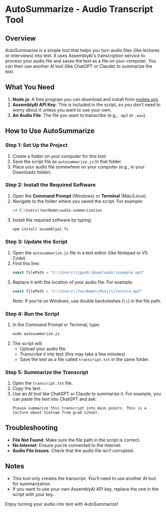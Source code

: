 # AutoSummarize - Audio Transcript Tool

## Overview
AutoSummarize is a simple tool that helps you turn audio files (like lectures or interviews) into text. It uses AssemblyAI's transcription service to process your audio file and saves the text as a file on your computer. You can then use another AI tool (like ChatGPT or Claude) to summarize the text.

## What You Need
1. **Node.js**: A free program you can download and install from [nodejs.org](https://nodejs.org).
2. **AssemblyAI API Key**: This is included in the script, so you don’t need to worry about it unless you want to use your own.
3. **An Audio File**: The file you want to transcribe (e.g., `.mp3` or `.wav`).

## How to Use AutoSummarize

### Step 1: Set Up the Project
1. Create a folder on your computer for this tool.
2. Save the script file as `autosummarize.js` in that folder.
3. Place your audio file somewhere on your computer (e.g., in your Downloads folder).

### Step 2: Install the Required Software
1. Open the **Command Prompt** (Windows) or **Terminal** (Mac/Linux).
2. Navigate to the folder where you saved the script. For example:
   ```sh
   cd C:\Users\YourName\audio-summarization
   ```
3. Install the required software by typing:
   ```sh
   npm install assemblyai fs
   ```

### Step 3: Update the Script
1. Open the `autosummarize.js` file in a text editor (like Notepad or VS Code).
2. Find this line:
   ```javascript
   const filePath = "C:\\Users\\jgooh\\Downloads\\example.mp3"
   ```
3. Replace it with the location of your audio file. For example:
   ```javascript
   const filePath = "C:\\Users\\YourName\\Music\\lecture.mp3"
   ```
   *Note*: If you're on Windows, use double backslashes (`\\`) in the file path.

### Step 4: Run the Script
1. In the Command Prompt or Terminal, type:
   ```sh
   node autosummarize.js
   ```
2. The script will:
   - Upload your audio file.
   - Transcribe it into text (this may take a few minutes).
   - Save the text as a file called `transcript.txt` in the same folder.

### Step 5: Summarize the Transcript
1. Open the `transcript.txt` file.
2. Copy the text.
3. Use an AI tool like ChatGPT or Claude to summarize it. For example, you can paste the text into ChatGPT and ask:
   ```
   Please summarize this transcript into main points. This is a lecture about Vietnam from grad school.
   ```

## Troubleshooting
- **File Not Found**: Make sure the file path in the script is correct.
- **No Internet**: Ensure you’re connected to the internet.
- **Audio File Issues**: Check that the audio file isn’t corrupted.

## Notes
- This tool only creates the transcript. You’ll need to use another AI tool for summarization.
- If you want to use your own AssemblyAI API key, replace the one in the script with your key.

Enjoy turning your audio into text with AutoSummarize!
